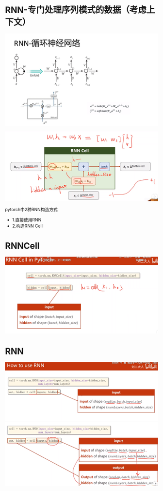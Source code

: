 # RNN-专门处理序列模式的数据（考虑上下文）

![alt text](image.png)


![alt text](image-1.png)

pytorch中2种RNN构造方式
- 1.直接使用RNN
- 2.构造RNN Cell

# RNNCell
![alt text](image-3.png)
# RNN
![alt text](image-2.png)
![alt text](image-4.png)